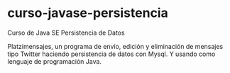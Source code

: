 # curso-javase-persistencia
Curso de Java SE Persistencia de Datos

 Platzimensajes, un programa de envío, edición y eliminación de mensajes tipo Twitter haciendo persistencia de datos con Mysql. Y usando como lenguaje de programación Java.
